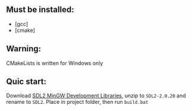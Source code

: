 ## Must be installed:
- [gcc]
- [cmake]

## Warning:
CMakeLists is written for Windows only

## Quic start:
Download [SDL2 MinGW Development Libraries](https://www.libsdl.org/release/SDL2-devel-2.0.20-mingw.tar.gz), unzip to `SDL2-2.0.20` and rename to `SDL2`. Place in project folder, then run `build.bat`